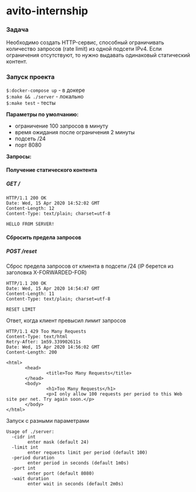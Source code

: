 # avito-internship
### Задача
Необходимо создать HTTP-сервис, способный ограничивать количество запросов (rate limit) из одной подсети IPv4. Если ограничения отсутствуют, то нужно выдавать одинаковый статический контент.

### Запуск проекта
`$:docker-compose up` - в докере  
`$:make && ./server` - локально  
`$:make test` - тесты  

**Параметры по умолчанию:**
- ограничение 100 запросов в минуту
- время ожидания после ограничения 2 минуты
- подсеть /24
- порт 8080

**Запросы:**
#### Получение статического контента
##### GET /
```
HTTP/1.1 200 OK
Date: Wed, 15 Apr 2020 14:52:02 GMT
Content-Length: 12
Content-Type: text/plain; charset=utf-8

HELLO FROM SERVER!
```
#### Сбросить предела запросов
##### POST /reset 
Сброс предела запросов от клиента в подсети /24 (IP берется из заголовка X-FORWARDED-FOR)  

```
HTTP/1.1 200 OK
Date: Wed, 15 Apr 2020 14:54:47 GMT
Content-Length: 11
Content-Type: text/plain; charset=utf-8

RESET LIMIT
```

Ответ, когда клиент превысил лимит запросов
```
HTTP/1.1 429 Too Many Requests
Content-Type: text/html
Retry-After: 1m59.339902611s
Date: Wed, 15 Apr 2020 14:56:02 GMT
Content-Length: 200

<html>
       <head>
               <title>Too Many Requests</title>
       </head>
       <body>
               <h1>Too Many Requests</h1>
               <p>I only allow 100 requests per period to this Web site per net. Try again soon.</p>
       </body>
</html>
```

Запуск с разными параметрами
```
Usage of ./server:
  -cidr int
        enter mask (default 24)
  -limit int
        enter requests limit per period (default 100)
  -period duration
        enter period in seconds (default 1m0s)
  -port int
        enter port (default 8080)
  -wait duration
        enter wait in seconds (default 2m0s)
```

